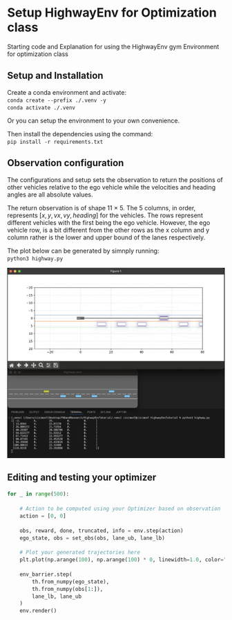 # <b>Setup HighwayEnv for Optimization class</b>
Starting code and Explanation for using the HighwayEnv gym Environment for optimization class

## <b>Setup and Installation</b>
Create a conda environment and activate:<br>
`conda create --prefix ./.venv -y`<br>
`conda activate ./.venv`

Or you can setup the environment to your own convenience. 

Then install the dependencies using the command:<br>
`pip install -r requirements.txt`

## <b>Observation configuration</b>
The configurations and setup sets the observation to return the positions of other vehicles relative to the ego vehicle while the velocities and heading angles are all absolute values.

The return observation is of shape 11 $\times$ 5. The 5 columns, in order, represents $[x, y, vx, vy, heading]$ for the vehicles. The rows represent different vehicles with the first being the ego vehicle.
However, the ego vehicle row, is a bit different from the other rows as the x column and y column rather is the lower and upper bound of the lanes respectively.

The plot below can be generated by simnply running:<br>
`
python3 highway.py
`

<img src="./images/viz.png" width="800" />


## <b>Editing and testing your optimizer</b>
```python
for _ in range(500):
    
    # Action to be computed using your Optimizer based on observation
    action = [0, 0]     

    obs, reward, done, truncated, info = env.step(action)
    ego_state, obs = set_obs(obs, lane_ub, lane_lb)

    # Plot your generated trajectories here
    plt.plot(np.arange(100), np.arange(100) * 0, linewidth=1.0, color="k")

    env_barrier.step(
        th.from_numpy(ego_state), 
        th.from_numpy(obs[1:]), 
        lane_lb, lane_ub
    )
    env.render()
```